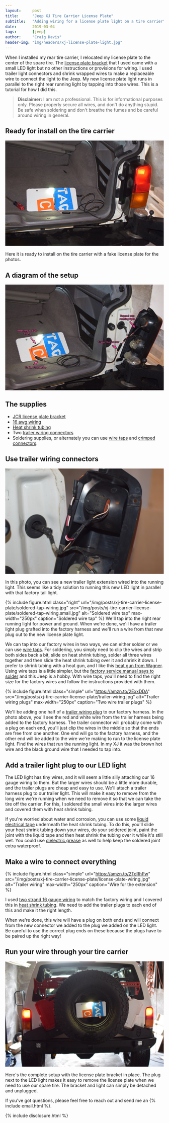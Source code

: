 ```yaml
---
layout:     post
title:      "Jeep XJ Tire Carrier License Plate"
subtitle:   "Adding wiring for a license plate light on a tire carrier"
date:       2019-03-04
tags:       [jeep]
author:     "Craig Davis"
header-img: "img/headers/xj-license-plate-light.jpg"
---
```


When I installed my rear tire carrier, I relocated my license plate to the center of the spare tire. The [license plate bracket](https://www.jcroffroad.com/product/LPRLC2.html) that I used came with a small LED light but no other instructions or provisions for wiring. I used trailer light connectors and shrink wrapped wires to make a replaceable wire to connect the light to the Jeep. My new license plate light runs in parallel to the right rear running light by tapping into those wires. This is a tutorial for how I did this.

> __Disclaimer:__ I am not a professional. This is for informational purposes only.
> Please properly secure all wires, and don't do anything stupid. Be safe when soldering and don't breathe the fumes and be careful around wiring in general.

## Ready for install on the tire carrier


[![tire carrier license plate](/img/posts/xj-tire-carrier-license-plate/completed-light.small.jpg)](/img/posts/xj-tire-carrier-license-plate/completed-light.jpg)

Here it is ready to install on the tire carrier with a fake license plate for the photos.



## A diagram of the setup

[![Project diagram](/img/posts/xj-tire-carrier-license-plate/diagram.small.jpg)](/img/posts/xj-tire-carrier-license-plate/diagram.jpg)



## The supplies

* [JCR license plate bracket](https://www.jcroffroad.com/product/LPRLC2.html)
* [16 awg wiring](https://amzn.to/2TcRhPw)
* [Heat shrink tubing](https://amzn.to/2TcRhPw)
* Two [trailer wiring connectors](https://amzn.to/2ExxDDA)
* Soldering supplies, or alternately you can use [wire taps](https://amzn.to/2XB3SdI) and [crimped connectors](https://amzn.to/2Xxx9pT).

## Use trailer wiring connectors


![trailer light plug](/img/posts/xj-tire-carrier-license-plate/trailer-wiring-closeup.jpg)

In this photo, you can see a new trailer light extension wired into the running light. This seems like a tidy solution to running this new LED light in parallel with that factory tail light.


{% include figure.html
    class="right"
    url="/img/posts/xj-tire-carrier-license-plate/soldered-tap-wiring.jpg"
    src="/img/posts/xj-tire-carrier-license-plate/soldered-tap-wiring.small.jpg"
    alt="Soldered wire tap"
    max-width="250px"
    caption="Soldered wire tap"
%}
We'll tap into the right rear running light for power and ground. When we're done, we'll have a trailer light plug grafted into the factory harness and we'll run a wire from that new plug out to the new license plate light.

We can tap into our factory wires in two ways, we can either solder or we can use [wire taps](https://amzn.to/2XB3SdI). For soldering, you simply need to clip the wires and strip both sides back a bit, slide on heat shrink tubing, solder all three wires together and then slide the heat shrink tubing over it and shrink it down. I prefer to shrink tubing with a heat gun, and I like this [heat gun from Wagner](https://amzn.to/2SIaPpJ). Using wire taps is a little simpler, but the [factory service manual says to solder](/img/posts/xj-tire-carrier-license-plate/fsm-wiring-repair.jpg) and this Jeep is a hobby. With wire taps, you'll need to find the right size for the factory wires and follow the instructions provided with them.


{% include figure.html
    class="simple"
    url="https://amzn.to/2ExxDDA"
    src="/img/posts/xj-tire-carrier-license-plate/trailer-wiring.jpg"
    alt="Trailer wiring plugs"
    max-width="250px"
    caption="Two wire trailer plugs"
%}

We'll be adding one half of a [trailer wiring plug](https://amzn.to/2ExxDDA) to our factory harness. In the photo above, you'll see the red and white wire from the trailer harness being added to the factory harness. The trailer connector will probably come with a plug on each end, you'll just clip the wires in the middle so that the ends  are free from one another. One end will go to the factory harness, and the other end will be added to the wire we're making to run to the license plate light. Find the wires that run the running light. In my XJ it was the brown hot wire and the black ground wire that I needed to tap into.

## Add a trailer light plug to our LED light

The LED light has tiny wires, and it will seem a little silly attaching our 16 gauge wiring to them. But the larger wires should be a little more durable, and the trailer plugs are cheap and easy to use. We'll attach a trailer harness plug to our trailer light. This will make it easy to remove from the long wire we're running when we need to remove it so that we can take the tire off the carrier. For this, I soldered the small wires into the larger wires and covered them with heat shrink tubing.

If you're worried about water and corrosion, you can use some [liquid electrical tape](https://amzn.to/2Uk2xGn) underneath the heat shrink tubing. To do this, you'll slide your heat shrink tubing down your wires, do your soldered joint, paint the joint with the liquid tape and then heat shrink the tubing over it while it's still wet. You could use [dielectric grease](https://amzn.to/2EvGvcV) as well to help keep the soldered joint extra waterproof.


## Make a wire to connect everything

{% include figure.html
    class="simple"
    url="https://amzn.to/2TcRhPw"
    src="/img/posts/xj-tire-carrier-license-plate/license-plate-wiring.jpg"
    alt="Trailer wiring"
    max-width="250px"
    caption="Wire for the extension"
%}

I used [two strand 16 gauge wiring](https://amzn.to/2TcRhPw) to match the factory wiring and I covered this in [heat shrink tubing](https://amzn.to/2ELUYTj). We need to add the trailer plugs to each end of this and make it the right length.

When we're done, this wire will have a plug on both ends and will connect from the new connector we added to the plug we added on the LED light. Be careful to use the correct plug ends on these because the plugs have to be paired up the right way!

## Run your wire through your tire carrier

![Completed Project](/img/headers/xj-license-plate-light.jpg)

Here's the complete setup with the license plate bracket in place. The plug next to the LED light makes it easy to remove the license plate when we need to use our spare tire. The bracket and light can simply be detached and unplugged.

If you've got questions, please feel free to reach out and send me an {% include email.html %}.


{% include disclosure.html %}


